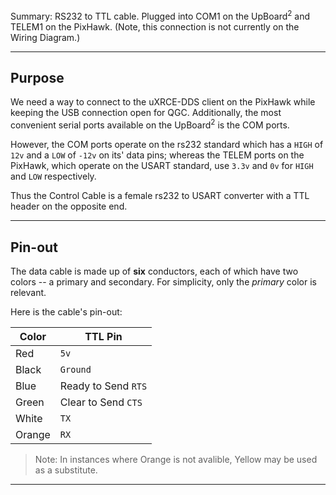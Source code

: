 Summary: RS232 to TTL cable. Plugged into COM1 on the UpBoard<sup>2</sup> and TELEM1 on the PixHawk. (Note, this connection is not currently on the Wiring Diagram.)

---
## Purpose
We need a way to connect to the uXRCE-DDS client on the PixHawk while keeping the USB connection open for QGC. Additionally, the most convenient serial ports available on the UpBoard<sup>2</sup> is the COM ports. 

However, the COM ports operate on the rs232 standard which has a `HIGH` of `12v` and a `LOW` of `-12v` on its' data pins; whereas the TELEM ports on the PixHawk, which operate on the USART standard, use `3.3v` and `0v` for `HIGH` and `LOW` respectively.

Thus the Control Cable is a female rs232 to USART converter with a TTL header on the opposite end.

---
## Pin-out
The data cable is made up of **six** conductors, each of which have two colors -- a primary and secondary. For simplicity, only the *primary* color is relevant.

Here is the cable's pin-out:

| Color  | TTL Pin             |
| ------ | ------------------- |
| Red    | `5v`                |
| Black  | `Ground`            |
| Blue   | Ready to Send `RTS` |
| Green  | Clear to Send `CTS` |
| White  | `TX`                |
| Orange | `RX`                |

> Note: In instances where Orange is not avalible, Yellow may be used as a substitute.
---
